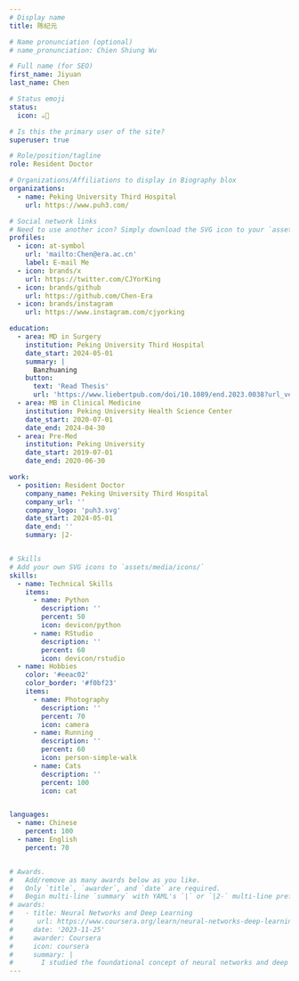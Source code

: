 ```yaml
---
# Display name
title: 陈纪元

# Name pronunciation (optional)
# name_pronunciation: Chien Shiung Wu

# Full name (for SEO)
first_name: Jiyuan
last_name: Chen

# Status emoji
status:
  icon: ☕🫡

# Is this the primary user of the site?
superuser: true

# Role/position/tagline
role: Resident Doctor

# Organizations/Affiliations to display in Biography blox
organizations:
  - name: Peking University Third Hospital
    url: https://www.puh3.com/

# Social network links
# Need to use another icon? Simply download the SVG icon to your `assets/media/icons/` folder.
profiles:
  - icon: at-symbol
    url: 'mailto:Chen@era.ac.cn'
    label: E-mail Me
  - icon: brands/x
    url: https://twitter.com/CJYorKing
  - icon: brands/github
    url: https://github.com/Chen-Era
  - icon: brands/instagram
    url: https://www.instagram.com/cjyorking

education:
  - area: MD in Surgery
    institution: Peking University Third Hospital
    date_start: 2024-05-01
    summary: |
      Banzhuaning
    button:
      text: 'Read Thesis'
      url: 'https://www.liebertpub.com/doi/10.1089/end.2023.0038?url_ver=Z39.88-2003&rfr_id=ori:rid:crossref.org&rfr_dat=cr_pub%20%200pubmed'
  - area: MB in Clinical Medicine
    institution: Peking University Health Science Center
    date_start: 2020-07-01
    date_end: 2024-04-30
  - area: Pre-Med
    institution: Peking University
    date_start: 2019-07-01
    date_end: 2020-06-30

work:
  - position: Resident Doctor
    company_name: Peking University Third Hospital
    company_url: ''
    company_logo: 'puh3.svg'
    date_start: 2024-05-01
    date_end: ''
    summary: |2-


# Skills
# Add your own SVG icons to `assets/media/icons/`
skills:
  - name: Technical Skills
    items:
      - name: Python
        description: ''
        percent: 50
        icon: devicon/python
      - name: RStudio
        description: ''
        percent: 60
        icon: devicon/rstudio
  - name: Hobbies
    color: '#eeac02'
    color_border: '#f0bf23'
    items:
      - name: Photography
        description: ''
        percent: 70
        icon: camera   
      - name: Running
        description: ''
        percent: 60
        icon: person-simple-walk
      - name: Cats
        description: ''
        percent: 100
        icon: cat


languages:
  - name: Chinese
    percent: 100
  - name: English
    percent: 70


# Awards.
#   Add/remove as many awards below as you like.
#   Only `title`, `awarder`, and `date` are required.
#   Begin multi-line `summary` with YAML's `|` or `|2-` multi-line prefix and indent 2 spaces below.
# awards:
#   - title: Neural Networks and Deep Learning
#      url: https://www.coursera.org/learn/neural-networks-deep-learning
#     date: '2023-11-25'
#     awarder: Coursera
#     icon: coursera
#     summary: |
#       I studied the foundational concept of neural networks and deep learning. By the end, I was familiar with the significant technological trends driving the rise of deep learning; build, train, and apply fully connected deep neural networks; implement efficient (vectorized) neural networks; identify key parameters in a neural network’s architecture; and apply deep learning to your own applications.
---  
```

